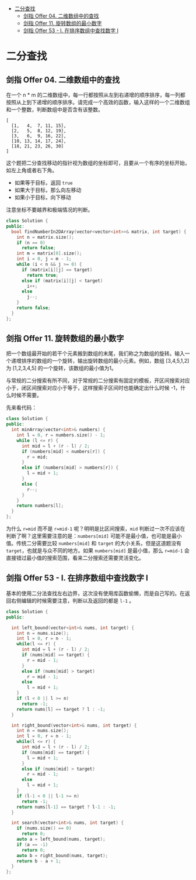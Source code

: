 - [二分查找](#二分查找)
  - [剑指 Offer 04. 二维数组中的查找](#剑指-offer-04-二维数组中的查找)
  - [剑指 Offer 11. 旋转数组的最小数字](#剑指-offer-11-旋转数组的最小数字)
  - [剑指 Offer 53 - I. 在排序数组中查找数字 I](#剑指-offer-53---i-在排序数组中查找数字-i)

# 二分查找

## 剑指 Offer 04. 二维数组中的查找

在一个 n * m 的二维数组中，每一行都按照从左到右递增的顺序排序，每一列都按照从上到下递增的顺序排序。请完成一个高效的函数，输入这样的一个二维数组和一个整数，判断数组中是否含有该整数。

```
[
  [1,   4,  7, 11, 15],
  [2,   5,  8, 12, 19],
  [3,   6,  9, 16, 22],
  [10, 13, 14, 17, 24],
  [18, 21, 23, 26, 30]
]
```

这个题把二分查找移动的指针视为数组的坐标即可，且要从一个有序的坐标开始，如左上角或者右下角。

- 如果等于目标，返回 `true`
- 如果大于目标，那么向左移动
- 如果小于目标，向下移动

注意坐标不要越界和极端情况的判断。

```cpp
class Solution {
public:
  bool findNumberIn2DArray(vector<vector<int>>& matrix, int target) {
    int n = matrix.size();
    if (n == 0)
      return false;
    int m = matrix[0].size();
    int i = 0, j = m - 1;
    while (i < n && j >= 0) {
      if (matrix[i][j] == target)
        return true;
      else if (matrix[i][j] < target)
        i++;
      else
        j--;
    }
    return false;
  }
};
```

## 剑指 Offer 11. 旋转数组的最小数字

把一个数组最开始的若干个元素搬到数组的末尾，我们称之为数组的旋转。输入一个递增排序的数组的一个旋转，输出旋转数组的最小元素。例如，数组 [3,4,5,1,2] 为 [1,2,3,4,5] 的一个旋转，该数组的最小值为1。  

与常规的二分搜索有所不同，对于常规的二分搜索有固定的模板，开区间搜索对应小于，闭区间搜索对应小于等于，这样搜索子区间时也能确定出什么时候 -1，什么时候不需要。

先来看代码：

```cpp
class Solution {
public:
  int minArray(vector<int>& numbers) {
    int l = 0, r = numbers.size() - 1;
    while (l <= r) {
      int mid = l + (r - l) / 2;
      if (numbers[mid] < numbers[r]) {
        r = mid;
      }
      else if (numbers[mid] > numbers[r]) {
        l = mid + 1;
      }
      else {
        r--;
      }
    }
    return numbers[l];
  }
};
```

为什么 `r=mid` 而不是 `r=mid-1` 呢？明明是比区间搜索，`mid` 判断过一次不应该在判断了啊？这里需要注意的是：`numbers[mid]` 可能不是最小值，也可能是最小值。传统二分需要比较 `numbers[mid]` 和 `target` 的大小关系，但是这道题没有 `target`，也就是与众不同的地方。如果 `numbers[mid]` 是最小值，那么 `r=mid-1` 会直接错过最小值的搜索范围，看来二分搜索还需要灵活变化。

## 剑指 Offer 53 - I. 在排序数组中查找数字 I

基本的使用二分法查找左右边界，这次没有使用库函数偷懒，而是自己写的。在返回右侧编辑的时候需要注意，判断以及返回的都是 `l-1`
。

```cpp
class Solution {
public:

  int left_bound(vector<int>& nums, int target) {
    int n = nums.size();
    int l = 0, r = n - 1;
    while(l <= r) {
      int mid = l + (r - l) / 2;
      if (nums[mid] == target) {
        r = mid - 1;
      }
      else if (nums[mid] > target)
        r = mid - 1;
      else
        l = mid + 1;
    }
    if (l < 0 || l >= n)
      return -1;
    return nums[l] == target ? l : -1;
  }

  int right_bound(vector<int>& nums, int target) {
    int n = nums.size();
    int l = 0, r = n - 1;
    while(l <= r) {
      int mid = l + (r - l) / 2;
      if (nums[mid] == target) {
        l = mid + 1;
      }
      else if (nums[mid] > target)
        r = mid - 1;
      else
        l = mid + 1;
    }
    if (l-1 < 0 || l-1 >= n)
      return -1;
    return nums[l-1] == target ? l-1 : -1;
  }

  int search(vector<int>& nums, int target) {
    if (nums.size() == 0)
      return 0;
    auto a = left_bound(nums, target);
    if (a == -1)
      return 0;
    auto b = right_bound(nums, target);
    return b - a + 1;
  }
};
```